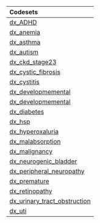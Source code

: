 |Codesets                     |
|:----------------------------|
|[dx_ADHD](https://pedsnet.github.io/Variable-Dictionary/pages/condition/dx_ADHD_md_page.md)|
|[dx_anemia](https://pedsnet.github.io/Variable-Dictionary/pages/condition/dx_anemia_md_page.md)|
|[dx_asthma](https://pedsnet.github.io/Variable-Dictionary/pages/condition/dx_asthma_md_page.md)|
|[dx_autism](https://pedsnet.github.io/Variable-Dictionary/pages/condition/dx_autism_md_page.md)|
|[dx_ckd_stage23](https://pedsnet.github.io/Variable-Dictionary/pages/condition/dx_ckd_stage23_md_page.md)|
|[dx_cystic_fibrosis](https://pedsnet.github.io/Variable-Dictionary/pages/condition/dx_cystic_fibrosis_md_page.md)|
|[dx_cystitis](https://pedsnet.github.io/Variable-Dictionary/pages/condition/dx_cystitis_md_page.md)|
|[dx_developmemental](https://pedsnet.github.io/Variable-Dictionary/pages/condition/dx_developmemental_md_page.md)|
|[dx_developmemental](https://pedsnet.github.io/Variable-Dictionary/pages/condition/dx_developmemental_md_page.md)|
|[dx_diabetes](https://pedsnet.github.io/Variable-Dictionary/pages/condition/dx_diabetes_md_page.md)|
|[dx_hsp](https://pedsnet.github.io/Variable-Dictionary/pages/condition/dx_hsp_md_page.md)|
|[dx_hyperoxaluria](https://pedsnet.github.io/Variable-Dictionary/pages/condition/dx_hyperoxaluria_md_page.md)|
|[dx_malabsorption](https://pedsnet.github.io/Variable-Dictionary/pages/condition/dx_malabsorption_md_page.md)|
|[dx_malignancy](https://pedsnet.github.io/Variable-Dictionary/pages/condition/dx_malignancy_md_page.md)|
|[dx_neurogenic_bladder](https://pedsnet.github.io/Variable-Dictionary/pages/condition/dx_neurogenic_bladder_md_page.md)|
|[dx_peripheral_neuropathy](https://pedsnet.github.io/Variable-Dictionary/pages/condition/dx_peripheral_neuropathy_md_page.md)|
|[dx_premature](https://pedsnet.github.io/Variable-Dictionary/pages/condition/dx_premature_md_page.md)|
|[dx_retinopathy](https://pedsnet.github.io/Variable-Dictionary/pages/condition/dx_retinopathy_md_page.md)|
|[dx_urinary_tract_obstruction](https://pedsnet.github.io/Variable-Dictionary/pages/condition/dx_urinary_tract_obstruction_md_page.md)|
|[dx_uti](https://pedsnet.github.io/Variable-Dictionary/pages/condition/dx_uti_md_page.md)|
